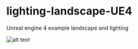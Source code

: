 # lighting-landscape-UE4

Unreal engine 4 example landscape and lighting 

![alt text](https://github.com/amgosek/lighting-landscape-UE4/blob/master/gamescreenshot?raw=true)
